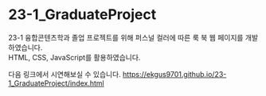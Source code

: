 # 23-1_GraduateProject
23-1 융합콘텐츠학과 졸업 프로젝트를 위해 퍼스널  컬러에 따른 룩 북 웹 페이지를 개발하였습니다.<br>
HTML, CSS, JavaScript를 활용하였습니다.

다음 링크에서 시연해보실 수 있습니다.
https://ekgus9701.github.io/23-1_GraduateProject/index.html
